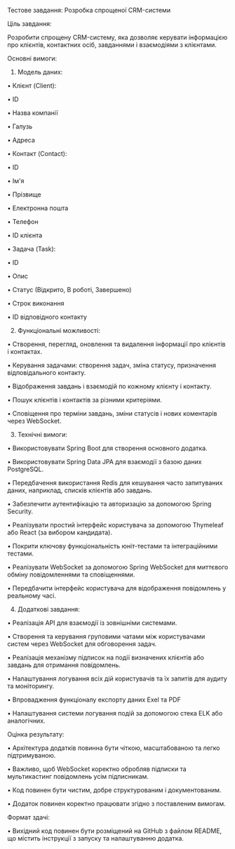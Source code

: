 Тестове завдання: Розробка спрощеної CRM-системи

Ціль завдання:

Розробити спрощену CRM-систему, яка дозволяє керувати інформацією про клієнтів, контактних осіб, завданнями і взаємодіями з клієнтами.


Основні вимоги:

1. Модель даних:

• Клієнт (Client):

• ID

• Назва компанії

• Галузь

• Адреса

• Контакт (Contact):

• ID

• Ім'я

• Прізвище

• Електронна пошта

• Телефон

• ID клієнта

• Задача (Task):

• ID

• Опис

• Статус (Відкрито, В роботі, Завершено)

• Строк виконання

• ID відповідного контакту


2. Функціональні можливості:


• Створення, перегляд, оновлення та видалення інформації про клієнтів і контактах.

• Керування задачами: створення задач, зміна статусу, призначення відповідального контакту.

• Відображення завдань і взаємодій по кожному клієнту і контакту.

• Пошук клієнтів і контактів за різними критеріями.

• Сповіщення про терміни завдань, зміни статусів і нових коментарів через WebSocket.


3. Технічні вимоги:


• Використовувати Spring Boot для створення основного додатка.

• Використовувати Spring Data JPA для взаємодії з базою даних PostgreSQL.

• Передбачення використання Redis для кешування часто запитуваних даних, наприклад, списків клієнтів або завдань.

• Забезпечити аутентифікацію та авторизацію за допомогою Spring Security.

• Реалізувати простий інтерфейс користувача за допомогою Thymeleaf або React (за вибором кандидата).

• Покрити ключову функціональність юніт-тестами та інтеграційними тестами.

• Реалізувати WebSocket за допомогою Spring WebSocket для миттєвого обміну повідомленнями та сповіщеннями.

• Передбачити інтерфейс користувача для відображення повідомлень у реальному часі.


4. Додаткові завдання:


• Реалізація API для взаємодії із зовнішніми системами.

• Створення та керування груповими чатами між користувачами систем через WebSocket для обговорення задач.

• Реалізація механізму підписок на події визначених клієнтів або завдань для отримання повідомлень.

• Налаштування логування всіх дій користувачів та їх запитів для аудиту та моніторингу.

• Впровадження функціоналу експорту даних Exel та PDF

• Налаштування системи логування подій за допомогою стека ELK або аналогічних.


Оцінка результату:

• Архітектура додатків повинна бути чіткою, масштабованою та легко підтримуваною.

• Важливо, щоб WebSocket коректно обробляв підписки та мультикастинг повідомлень усім підписникам.

• Код повинен бути чистим, добре структурованим і документованим.

• Додаток повинен коректно працювати згідно з поставленим вимогам.


Формат здачі:

• Вихідний код повинен бути розміщений на GitHub з файлом README, що містить інструкції з запуску та налаштуванню додатка.